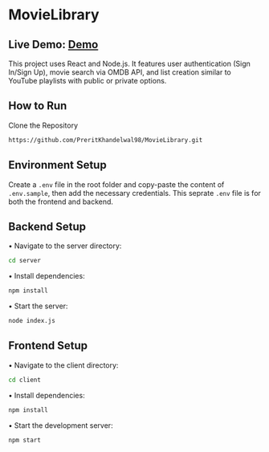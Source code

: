 #  MovieLibrary
## Live Demo: [Demo](https://movie-library-25abav7sy-prerit-khandelwals-projects.vercel.app/)

This project uses React and Node.js. It features user authentication (Sign In/Sign Up), movie search via OMDB API, and list creation similar to YouTube playlists with public or private options.

## How to Run

Clone the Repository

```bash
https://github.com/PreritKhandelwal98/MovieLibrary.git
```
## Environment Setup
Create a `.env` file in the root folder and copy-paste the content of `.env.sample`, then add the necessary credentials. This seprate `.env` file is for both the frontend and backend.

## Backend Setup

• Navigate to the server directory:
```bash
cd server
```

• Install dependencies:

```bash
npm install
```

• Start the server:
```bash
node index.js
```

## Frontend Setup

• Navigate to the client directory:
```bash
cd client
```

• Install dependencies:

```bash
npm install
```

• Start the development server:
```bash
npm start
```
